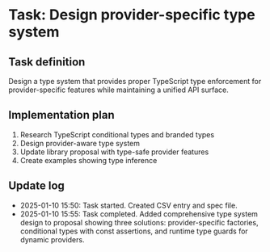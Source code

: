 # Task: Design provider-specific type system

## Task definition
Design a type system that provides proper TypeScript type enforcement for provider-specific features while maintaining a unified API surface.

## Implementation plan
1. Research TypeScript conditional types and branded types
2. Design provider-aware type system
3. Update library proposal with type-safe provider features
4. Create examples showing type inference

## Update log
- 2025-01-10 15:50: Task started. Created CSV entry and spec file.
- 2025-01-10 15:55: Task completed. Added comprehensive type system design to proposal showing three solutions: provider-specific factories, conditional types with const assertions, and runtime type guards for dynamic providers.